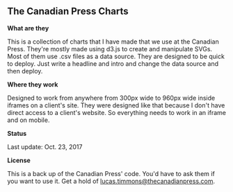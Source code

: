 ## The Canadian Press Charts

**What are they**

This is a collection of charts that I have made that we use at the Canadian Press. They're mostly made using d3.js to create and manipulate SVGs. Most of them use .csv files as a data source. They are designed to be quick to deploy. Just write a headline and intro and change the data source and then deploy.

**Where they work**

Designed to work from anywhere from 300px wide to 960px wide inside iframes on a client's site. They were designed like that because I don't have direct access to a client's website. So everything needs to work in an iframe and on mobile. 

**Status**

Last update: Oct. 23, 2017

**License**

This is a back up of the Canadian Press' code. You'd have to ask them if you want to use it. Get a hold of lucas.timmons@thecanadianpress.com. 